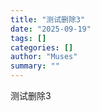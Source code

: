 ```yaml
---
title: "测试删除3"
date: "2025-09-19"
tags: []
categories: []
author: "Muses"
summary: ""
---
```


<p>测试删除3</p>